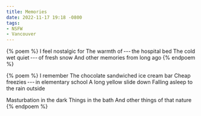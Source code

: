 ```yaml
---
title: Memories
date: 2022-11-17 19:18 -0800
tags:
- NSFW
- Vancouver
---
```

{% poem %}
I feel nostalgic for
The warmth of&thinsp;---&thinsp;the hospital bed
The cold wet quiet&thinsp;---&thinsp;of fresh snow
And other memories from long ago
{% endpoem %}

{% poem %}
I remember
The chocolate sandwiched ice cream bar
Cheap freezies&thinsp;---&thinsp;in elementary school
A long yellow slide down
Falling asleep to the rain outside

Masturbation in the dark
Things in the bath
And other things of that nature
{% endpoem %}
